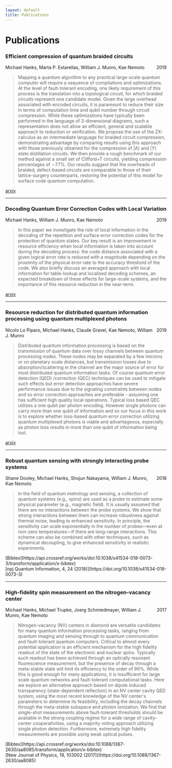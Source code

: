 ```yaml
---
layout: default
title: Publications
---
```


# Publications

### Efficient compression of quantum braided circuits

<div style="float: right;">2019</div>
Michael Hanks, Marta P. Estarellas, William J. Munro, Kae Nemoto

> Mapping a quantum algorithm to any practical large-scale quantum computer will require a sequence of compilations and optimizations. At the level of fault-tolerant encoding, one likely requirement of this process is the translation into a topological circuit, for which braided circuits represent one candidate model. Given the large overhead associated with encoded circuits, it is paramount to reduce their size in terms of computation time and qubit number through circuit compression. While these optimizations have typically been performed in the language of 3-dimensional diagrams, such a representation does not allow an efficient, general and scalable approach to reduction or verification. We propose the use of the ZX-calculus as an intermediate language for braided circuit compression, demonstrating advantage by comparing results using this approach with those previously obtained for the compression of $\vert A \rangle$ and $\vert Y \rangle$ state distillation circuits. We then provide a rough benchmark of our method against a small set of Clifford+T circuits, yielding compression percentages of ∼77\%. Our results suggest that the overheads of braided, defect-based circuits are comparable to those of their lattice-surgery counterparts, restoring the potential of this model for surface code quantum computation.

[arxiv](https://arxiv.org/abs/1912.11503)

<hr>

### Decoding Quantum Error Correction Codes with Local Variation

<div style="float: right;">2019</div>
Michael Hanks, William J. Munro, Kae Nemoto

> In this paper we investigate the role of local information in the decoding of the repetition and surface error correction codes for the protection of quantum states. Our key result is an improvement in resource efficiency when local information is taken into account during the decoding process: the code distance associated with a given logical error rate is reduced with a magnitude depending on the proximity of the physical error rate to the accuracy threshold of the code. We also briefly discuss an averaged approach with local information for table-lookup and localised decoding schemes, an expected breakdown of these effects for large-scale systems, and the importance of this resource reduction in the near-term.

[arxiv](https://arxiv.org/abs/1912.09635)

<hr>

### Resource reduction for distributed quantum information processing using quantum multiplexed photons

<div style="float: right;">2019</div>
Nicolo Lo Piparo, Michael Hanks, Claude Gravel, Kae Nemoto, William J. Munro

> Distributed quantum information processing is based on the transmission of quantum data over lossy channels between quantum processing nodes. These nodes may be separated by a few microns or on planetary scale distances, but transmission losses due to absorption/scattering in the channel are the major source of error for most distributed quantum information tasks. Of course quantum error detection (QED) /correction (QEC) techniques can be used to mitigate such effects but error detection approaches have severe performance issues due to the signaling constraints between nodes and so error correction approaches are preferable - assuming one has sufficient high quality local operations. Typical loss based QEC utilizes a one qubit per photon encoding. However single photons can carry more than one qubit of information and so our focus in this work is to explore whether loss-based quantum error correction utilizing quantum multiplexed photons is viable and advantageous, especially as photon loss results in more than one qubit of information being lost.

[arxiv](https://arxiv.org/abs/1907.02240)

<hr>

### Robust quantum sensing with strongly interacting probe systems

<div style="float: right;">2018</div>
Shane Dooley, Michael Hanks, Shojun Nakayama, William J. Munro, Kae Nemoto

> In the field of quantum metrology and sensing, a collection of quantum systems (e.g., spins) are used as a probe to estimate some physical parameter (e.g., magnetic field). It is usually assumed that there are no interactions between the probe systems. We show that strong interactions between them can increase robustness against thermal noise, leading to enhanced sensitivity. In principle, the sensitivity can scale exponentially in the number of probes—even at non-zero temperatures—if there are long-range interactions. This scheme can also be combined with other techniques, such as dynamical decoupling, to give enhanced sensitivity in realistic experiments.

<div style="float: right;">[Bibtex](https://api.crossref.org/works/doi:10.1038/s41534-018-0073-3/transform/application/x-bibtex)</div>
[npj Quantum Information, 4, 24 (2018)](https://doi.org/10.1038/s41534-018-0073-3)

<hr>

### High-fidelity spin measurement on the nitrogen-vacancy center

<div style="float: right;">2017</div>
Michael Hanks, Michael Trupke, Joerg Schmiedmayer, William J. Munro, Kae Nemoto

> Nitrogen-vacancy (NV) centers in diamond are versatile candidates for many quantum information processing tasks, ranging from quantum imaging and sensing through to quantum communication and fault-tolerant quantum computers. Critical to almost every potential application is an efficient mechanism for the high fidelity readout of the state of the electronic and nuclear spins. Typically such readout has been achieved through an optically resonant fluorescence measurement, but the presence of decay through a meta-stable state will limit its efficiency to the order of 99%. While this is good enough for many applications, it is insufficient for large scale quantum networks and fault-tolerant computational tasks. Here we explore an alternative approach based on dipole induced transparency (state-dependent reflection) in an NV center cavity QED system, using the most recent knowledge of the NV center's parameters to determine its feasibility, including the decay channels through the meta-stable subspace and photon ionization. We find that single-shot measurements above fault-tolerant thresholds should be available in the strong coupling regime for a wide range of cavity-center cooperativities, using a majority voting approach utilizing single photon detection. Furthermore, extremely high fidelity measurements are possible using weak optical pulses.

<div style="float: right;">[Bibtex](https://api.crossref.org/works/doi:10.1088/1367-2630/aa8085/transform/application/x-bibtex)</div>
[New Journal of Physics, 19, 103002 (2017)](https://doi.org/10.1088/1367-2630/aa8085)





